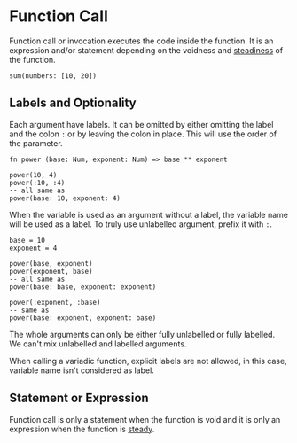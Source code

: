# Function Call

Function call or invocation executes the code inside the function. It is an expression and/or statement depending on the voidness and [steadiness](../type/steadiness.md) of the function.

```stick
sum(numbers: [10, 20])
```

## Labels and Optionality

Each argument have labels. It can be omitted by either omitting the label and the colon `:` or by leaving the colon in place. This will use the order of the parameter.

```stick
fn power (base: Num, exponent: Num) => base ** exponent

power(10, 4)
power(:10, :4)
-- all same as
power(base: 10, exponent: 4)
```

When the variable is used as an argument without a label, the variable name will be used as a label. To truly use unlabelled argument, prefix it with `:`.

```stick
base = 10
exponent = 4

power(base, exponent)
power(exponent, base)
-- all same as
power(base: base, exponent: exponent)

power(:exponent, :base)
-- same as
power(base: exponent, exponent: base)
```

The whole arguments can only be either fully unlabelled or fully labelled. We can't mix unlabelled and labelled arguments.

When calling a variadic function, explicit labels are not allowed, in this case, variable name isn't considered as label.

## Statement or Expression

Function call is only a statement when the function is void and it is only an expression when the function is [steady](../type/steadiness.md).
